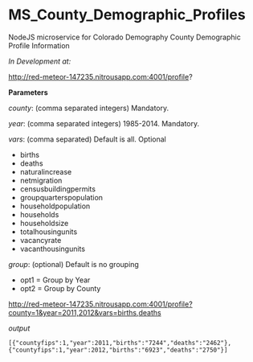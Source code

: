 # MS_County_Demographic_Profiles
NodeJS microservice for Colorado Demography County Demographic Profile Information

*In Development at:* 

http://red-meteor-147235.nitrousapp.com:4001/profile?

**Parameters**

*county*: (comma separated integers)  Mandatory.

*year*: (comma separated integers)  1985-2014. Mandatory.

*vars*: (comma separated)   Default is all.  Optional

  - births
  - deaths
  - naturalincrease
  - netmigration
  - censusbuildingpermits
  - groupquarterspopulation
  - householdpopulation
  - households
  - householdsize
  - totalhousingunits
  - vacancyrate
  - vacanthousingunits

*group*: (optional)   Default is no grouping

  - opt1 = Group by Year
  - opt2 = Group by County
  

  
http://red-meteor-147235.nitrousapp.com:4001/profile?county=1&year=2011,2012&vars=births,deaths

*output*
```
[{"countyfips":1,"year":2011,"births":"7244","deaths":"2462"},
{"countyfips":1,"year":2012,"births":"6923","deaths":"2750"}]
```
